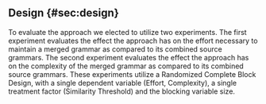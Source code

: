 ## Design {#sec:design}

To evaluate the approach we elected to utilize two experiments. The first experiment evaluates the effect the approach has on the effort necessary to maintain a merged grammar as compared to its combined source grammars. The second experiment evaluates the effect the approach has on the complexity of the merged grammar as compared to its combined source grammars. These experiments utilize a Randomized Complete Block Design, with a single dependent variable (Effort, Complexity), a single treatment factor (Similarity Threshold) and the blocking variable size.

